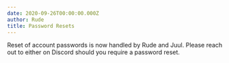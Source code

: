 ```yaml
---
date: 2020-09-26T00:00:00.000Z
author: Rude
title: Password Resets
---
```


Reset of account passwords is now handled by Rude and Juul. Please reach out to either on Discord should you require a password reset.
